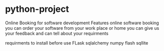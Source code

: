 # python-project
Online Booking for software development 
Features 
online software booking 
you can order your software from your work place or home 
you can give us your feedback and can tell about your requirments 

requirments to install before use 
FLask
sqlalchemy
numpy
flash
sqllite
